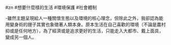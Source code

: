 #zn #想要什麼樣的生活 #環境保護 #社會體制 

-雖然主題呈現給人一種關懷生態以及環境的核心理念，但除此之外，我卻認為能用變身術的貍子其實也象徵著人類本身。原本生活在自己喜歡的環境（不論是農村抑或是任何地方），為了經濟或是追求更好的生活，只能走入大都市、戴上面具，變成另一個人。